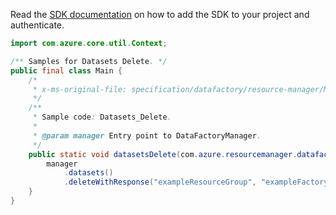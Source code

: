 Read the [SDK documentation](https://github.com/Azure/azure-sdk-for-java/blob/azure-resourcemanager-datafactory_1.0.0-beta.11/sdk/datafactory/azure-resourcemanager-datafactory/README.md) on how to add the SDK to your project and authenticate.

```java
import com.azure.core.util.Context;

/** Samples for Datasets Delete. */
public final class Main {
    /*
     * x-ms-original-file: specification/datafactory/resource-manager/Microsoft.DataFactory/stable/2018-06-01/examples/Datasets_Delete.json
     */
    /**
     * Sample code: Datasets_Delete.
     *
     * @param manager Entry point to DataFactoryManager.
     */
    public static void datasetsDelete(com.azure.resourcemanager.datafactory.DataFactoryManager manager) {
        manager
            .datasets()
            .deleteWithResponse("exampleResourceGroup", "exampleFactoryName", "exampleDataset", Context.NONE);
    }
}
```
